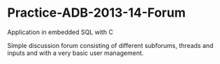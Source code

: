 Practice-ADB-2013-14-Forum
=========================

Application in embedded SQL with C

Simple discussion forum consisting of different subforums, threads and inputs and with a very basic user management.
